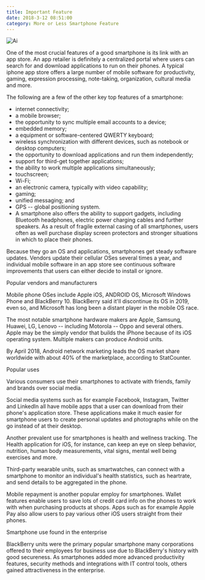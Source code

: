 ```yaml
---
title: Important Feature
date: 2018-3-12 08:51:00
category: More or Less Smartphone Feature
---
```


![Ai](https://thenewbleacherbums.com/content/images/3.jpg)

One of the most crucial features of a good smartphone is its link with an app store. An app retailer is definitely a centralized portal where users can search for and download applications to run on their phones. A typical iphone app store offers a large number of mobile software for productivity, gaming, expression processing, note-taking, organization, cultural media and more.

The following are a few of the other key top features of a smartphone:

 + internet connectivity;
 + a mobile browser;
 + the opportunity to sync multiple email accounts to a device;
 + embedded memory;
 + a equipment or software-centered QWERTY keyboard;
 + wireless synchronization with different devices, such as notebook or desktop computers;
 + the opportunity to download applications and run them independently;
 + support for third-get together applications;
 + the ability to work multiple applications simultaneously;
 + touchscreen;
 + Wi-Fi;
 + an electronic camera, typically with video capability;
 + gaming;
 + unified messaging; and
 + GPS -- global positioning system.
 + A smartphone also offers the ability to support gadgets, including Bluetooth headphones, electric power charging cables and further speakers. As a result of fragile external casing of all smartphones, users often as well purchase display screen protectors and stronger situations in which to place their phones.

Because they go an OS and applications, smartphones get steady software updates. Vendors update their cellular OSes several times a year, and individual mobile software in an app store see continuous software improvements that users can either decide to install or ignore.

Popular vendors and manufacturers

Mobile phone OSes include Apple iOS, ANDROID OS, Microsoft Windows Phone and BlackBerry 10. BlackBerry said it'll discontinue its OS in 2019, even so, and Microsoft has long been a distant player in the mobile OS race.

The most notable smartphone hardware makers are Apple, Samsung, Huawei, LG, Lenovo -- including Motorola -- Oppo and several others. Apple may be the simply vendor that builds the iPhone because of its iOS operating system. Multiple makers can produce Android units.

By April 2018, Android network marketing leads the OS market share worldwide with about 40% of the marketplace, according to StatCounter.

Popular uses

Various consumers use their smartphones to activate with friends, family and brands over social media.

Social media systems such as for example Facebook, Instagram, Twitter and LinkedIn all have mobile apps that a user can download from their phone's application store. These applications make it much easier for smartphone users to create personal updates and photographs while on the go instead of at their desktop.

Another prevalent use for smartphones is health and wellness tracking. The Health application for iOS, for instance, can keep an eye on sleep behavior, nutrition, human body measurements, vital signs, mental well being exercises and more.

Third-party wearable units, such as smartwatches, can connect with a smartphone to monitor an individual's health statistics, such as heartrate, and send details to be aggregated in the phone.

Mobile repayment is another popular employ for smartphones. Wallet features enable users to save lots of credit card info on the phones to work with when purchasing products at shops. Apps such as for example Apple Pay also allow users to pay various other iOS users straight from their phones.

Smartphone use found in the enterprise

BlackBerry units were the primary popular smartphone many corporations offered to their employees for business use due to BlackBerry's history with good secureness. As smartphones added more advanced productivity features, security methods and integrations with IT control tools, others gained attractiveness in the enterprise.